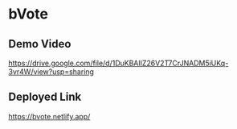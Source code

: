 # bVote
## Demo Video
https://drive.google.com/file/d/1DuKBAlIZ26V2T7CrJNADM5iUKq-3vr4W/view?usp=sharing
## Deployed Link
 https://bvote.netlify.app/
